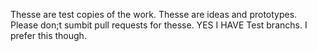 Thesse are test copies of the work. Thesse are ideas and prototypes. Please don;t sumbit pull requests for thesse.
YES I HAVE Test branchs. I prefer this though.
